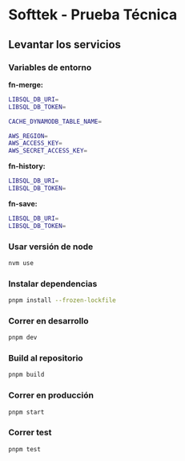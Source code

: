 # Softtek - Prueba Técnica

## Levantar los servicios

### Variables de entorno

**fn-merge:**

```bash
LIBSQL_DB_URI=
LIBSQL_DB_TOKEN=

CACHE_DYNAMODB_TABLE_NAME=

AWS_REGION=
AWS_ACCESS_KEY=
AWS_SECRET_ACCESS_KEY=
```

**fn-history:**

```bash
LIBSQL_DB_URI=
LIBSQL_DB_TOKEN=
```

**fn-save:**

```bash
LIBSQL_DB_URI=
LIBSQL_DB_TOKEN=
```

### Usar versión de node

```bash
nvm use
```

### Instalar dependencias

```bash
pnpm install --frozen-lockfile
```

### Correr en desarrollo

```bash
pnpm dev
```

### Build al repositorio

```bash
pnpm build
```

### Correr en producción

```bash
pnpm start
```

### Correr test

```bash
pnpm test
```
